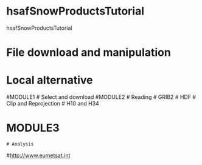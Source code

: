 # hsafSnowProductsTutorial
hsafSnowProductsTutorial


# File download and manipulation 
# Local alternative 


#MODULE1 
	# Select and download 
#MODULE2 
	# Reading
		# GRIB2 
		# HDF 
	# Clip and Reprojection 
		# H10 and H34 
# MODULE3 
	# Analysis
 
#http://www.eumetsat.int

